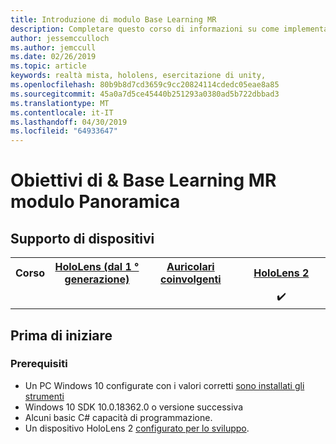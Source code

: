 ```yaml
---
title: Introduzione di modulo Base Learning MR
description: Completare questo corso di informazioni su come implementare il riconoscimento di volti di Azure all'interno di un'applicazione di realtà mista.
author: jessemcculloch
ms.author: jemccull
ms.date: 02/26/2019
ms.topic: article
keywords: realtà mista, hololens, esercitazione di unity,
ms.openlocfilehash: 80b9b8d7cd3659c9cc20824114cdedc05eae8a85
ms.sourcegitcommit: 45a0a7d5ce45440b251293a0380ad5b722dbbad3
ms.translationtype: MT
ms.contentlocale: it-IT
ms.lasthandoff: 04/30/2019
ms.locfileid: "64933647"
---
```

# <a name="mr-learning-base-module-overview--objectives"></a>Obiettivi di & Base Learning MR modulo Panoramica

## <a name="device-support"></a>Supporto di dispositivi

<table>
<tr>
<th>Corso</th><th style="width:150px"> <a href="hololens-hardware-details.md">HoloLens (dal 1 ° generazione)</a></th><th style="width:150px"> <a href="immersive-headset-hardware-details.md">Auricolari coinvolgenti</a></th><th style="width:150px"> <a href="https://www.microsoft.com/en-us/hololens/hardware">HoloLens 2</a></th>
</tr><tr>
<td></td><td style="text-align: center;"> </td><td style="text-align: center;"> </td><td style="text-align: center;"> ✔️</td>
</tr>
</table>

## <a name="before-you-start"></a>Prima di iniziare

### <a name="prerequisites"></a>Prerequisiti

* Un PC Windows 10 configurate con i valori corretti [sono installati gli strumenti](install-the-tools.md)
* Windows 10 SDK 10.0.18362.0 o versione successiva
* Alcuni basic C# capacità di programmazione.
* Un dispositivo HoloLens 2 [configurato per lo sviluppo](using-visual-studio.md#enabling-developer-mode).
